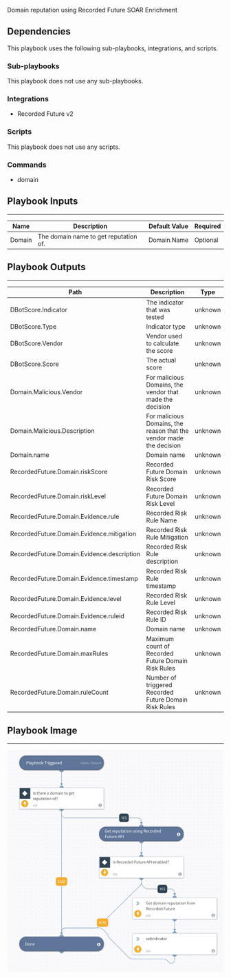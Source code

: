 Domain reputation using Recorded Future SOAR Enrichment

## Dependencies
This playbook uses the following sub-playbooks, integrations, and scripts.

### Sub-playbooks
This playbook does not use any sub-playbooks.

### Integrations
* Recorded Future v2

### Scripts
This playbook does not use any scripts.

### Commands
* domain

## Playbook Inputs
---

| **Name** | **Description** | **Default Value** | **Required** |
| --- | --- | --- | --- |
| Domain | The domain name to get reputation of. | Domain.Name | Optional |

## Playbook Outputs
---

| **Path** | **Description** | **Type** |
| --- | --- | --- |
| DBotScore.Indicator | The indicator that was tested | unknown |
| DBotScore.Type | Indicator type | unknown |
| DBotScore.Vendor | Vendor used to calculate the score | unknown |
| DBotScore.Score | The actual score | unknown |
| Domain.Malicious.Vendor | For malicious Domains, the vendor that made the decision | unknown |
| Domain.Malicious.Description | For malicious Domains, the reason that the vendor made the decision | unknown |
| Domain.name | Domain name | unknown |
| RecordedFuture.Domain.riskScore | Recorded Future Domain Risk Score | unknown |
| RecordedFuture.Domain.riskLevel | Recorded Future Domain Risk Level | unknown |
| RecordedFuture.Domain.Evidence.rule | Recorded Risk Rule Name | unknown |
| RecordedFuture.Domain.Evidence.mitigation | Recorded Risk Rule Mitigation | unknown |
| RecordedFuture.Domain.Evidence.description | Recorded Risk Rule description | unknown |
| RecordedFuture.Domain.Evidence.timestamp | Recorded Risk Rule timestamp | unknown |
| RecordedFuture.Domain.Evidence.level | Recorded Risk Rule Level | unknown |
| RecordedFuture.Domain.Evidence.ruleid | Recorded Risk Rule ID | unknown |
| RecordedFuture.Domain.name | Domain name | unknown |
| RecordedFuture.Domain.maxRules | Maximum count of Recorded Future Domain Risk Rules | unknown |
| RecordedFuture.Domain.ruleCount | Number of triggered Recorded Future Domain Risk Rules | unknown |

## Playbook Image
---
![Recorded Future Domain Reputation](https://github.com/demisto/content/raw/master/Packs/RecordedFuture/doc_files/domain_reputation.png)